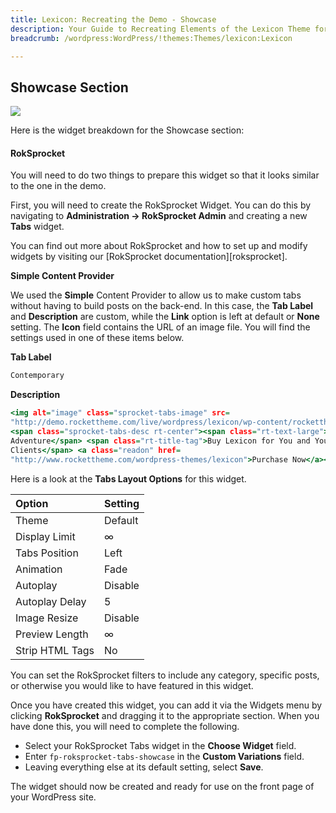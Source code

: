 ```yaml
---
title: Lexicon: Recreating the Demo - Showcase
description: Your Guide to Recreating Elements of the Lexicon Theme for WordPress
breadcrumb: /wordpress:WordPress/!themes:Themes/lexicon:Lexicon

---
```


Showcase Section
-----

![][demo]

Here is the widget breakdown for the Showcase section:

#### RokSprocket

You will need to do two things to prepare this widget so that it looks similar to the one in the demo.

First, you will need to create the RokSprocket Widget. You can do this by navigating to **Administration -> RokSprocket Admin** and creating a new **Tabs** widget.

You can find out more about RokSprocket and how to set up and modify widgets by visiting our [RokSprocket documentation][roksprocket].

**Simple Content Provider**

We used the **Simple** Content Provider to allow us to make custom tabs without having to build posts on the back-end. In this case, the **Tab Label** and **Description** are custom, while the **Link** option is left at default or **None** setting. The **Icon** field contains the URL of an image file. You will find the settings used in one of these items below.

**Tab Label**

~~~ .html
Contemporary
~~~

**Description**

~~~ .html
<img alt="image" class="sprocket-tabs-image" src=
"http://demo.rockettheme.com/live/wordpress/lexicon/wp-content/rockettheme/rt_lexicon_wp/home/fp-roksprocket-tabs-showcase/img-01.jpg">
<span class="sprocket-tabs-desc rt-center"><span class="rt-text-large">Join the
Adventure</span> <span class="rt-title-tag">Buy Lexicon for You and Your
Clients</span> <a class="readon" href=
"http://www.rockettheme.com/wordpress-themes/lexicon">Purchase Now</a></span>
~~~

Here is a look at the **Tabs Layout Options** for this widget.

| Option          | Setting       |
| :-------------- | :------------ |
| Theme           | Default       |
| Display Limit   | ∞             |
| Tabs Position   | Left          |
| Animation       | Fade          |
| Autoplay        | Disable       |
| Autoplay Delay  | 5             |
| Image Resize    | Disable       |
| Preview Length  | ∞             |
| Strip HTML Tags | No            |

You can set the RokSprocket filters to include any category, specific posts, or otherwise you would like to have featured in this widget.

Once you have created this widget, you can add it via the Widgets menu by clicking **RokSprocket** and dragging it to the appropriate section. When you have done this, you will need to complete the following.

* Select your RokSprocket Tabs widget in the **Choose Widget** field.
* Enter `fp-roksprocket-tabs-showcase` in the **Custom Variations** field.
* Leaving everything else at its default setting, select **Save**.

The widget should now be created and ready for use on the front page of your WordPress site.

[demo]: assets/demo_2.jpeg
